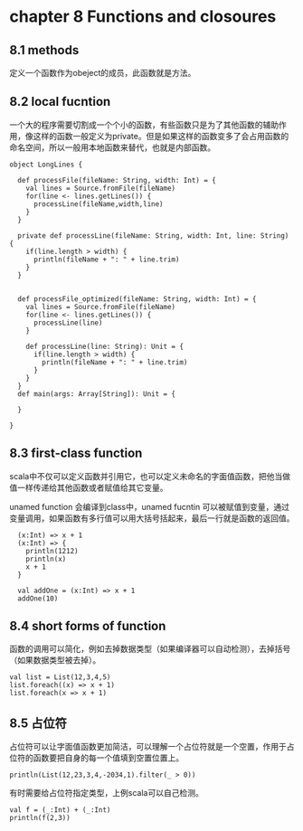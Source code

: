 # chapter 8 Functions and closoures
## 8.1 methods 
定义一个函数作为obeject的成员，此函数就是方法。

## 8.2 local fucntion
一个大的程序需要切割成一个个小的函数，有些函数只是为了其他函数的辅助作用，像这样的函数一般定义为private。但是如果这样的函数变多了会占用函数的命名空间，所以一般用本地函数来替代，也就是内部函数。

```
object LongLines {

  def processFile(fileName: String, width: Int) = {
    val lines = Source.fromFile(fileName)
    for(line <- lines.getLines()) {
      processLine(fileName,width,line)
    }
  }

  private def processLine(fileName: String, width: Int, line: String) {
    if(line.length > width) {
      println(fileName + ": " + line.trim)
    }
  }


  def processFile_optimized(fileName: String, width: Int) = {
    val lines = Source.fromFile(fileName)
    for(line <- lines.getLines()) {
      processLine(line)
    }

    def processLine(line: String): Unit = {
      if(line.length > width) {
        println(fileName + ": " + line.trim)
      }
    }
  }
  def main(args: Array[String]): Unit = {

  }

}
```

## 8.3 first-class function
scala中不仅可以定义函数并引用它，也可以定义未命名的字面值函数，把他当做值一样传递给其他函数或者赋值给其它变量。

unamed function 会编译到class中，unamed fucntin 可以被赋值到变量，通过变量调用，如果函数有多行值可以用大括号括起来，最后一行就是函数的返回值。

```
  (x:Int) => x + 1
  (x:Int) => {
    println(1212)
    println(x)
    x + 1
  }

  val addOne = (x:Int) => x + 1
  addOne(10)
```

## 8.4 short forms of function
函数的调用可以简化，例如去掉数据类型（如果编译器可以自动检测），去掉括号（如果数据类型被去掉）。

```
val list = List(12,3,4,5)
list.foreach((x) => x + 1)
list.foreach(x => x + 1)
```
## 8.5 占位符
占位符可以让字面值函数更加简洁，可以理解一个占位符就是一个空置，作用于占位符的函数要把自身的每一个值填到空置位置上。

```
println(List(12,23,3,4,-2034,1).filter(_ > 0))
```
有时需要给占位符指定类型，上例scala可以自己检测。

```
val f = (_:Int) + (_:Int)
println(f(2,3))
```

